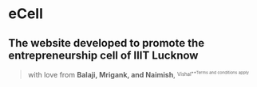 # eCell
## The website developed to promote the entrepreneurship cell of IIIT Lucknow
> with love from <b>Balaji, Mrigank, and Naimish</b>, <sup><sub>Vishal<sup>**Terms and conditions apply</sup></sub></sub>
